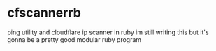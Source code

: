 # cfscannerrb
ping utility and cloudflare ip scanner in ruby
im still writing this
but it's gonna be a pretty good modular ruby program
